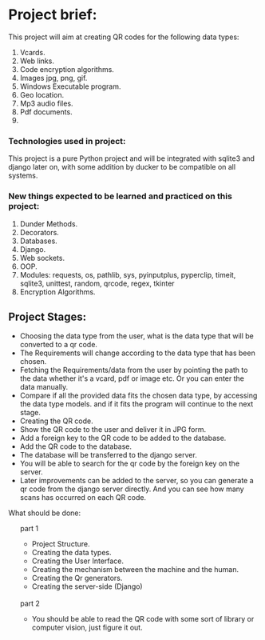 # Project brief:
<p>This project will aim at creating QR codes for the following data types:</p>
<ol>
<li>Vcards.</li>
<li>Web links.</li>
<li>Code encryption algorithms.</li>
<li>Images jpg, png, gif.</li>
<li>Windows Executable program.</li>
<li>Geo location.</li>
<li>Mp3 audio files.</li>
<li>Pdf documents.</li>
<li></li>
</ol>

<h3>Technologies used in project:</h3>
<p>This project is a pure Python project and will be integrated with sqlite3 and django later on, with some addition by ducker to be compatible on all systems.</p>

<h3>New things expected to be learned and practiced on this project:</h3>

<ol>
<li>Dunder Methods.</li>
<li>Decorators.</li>
<li>Databases.</li>
<li>Django.</li>
<li>Web sockets.</li>
<li>OOP.</li>
<li>Modules: requests, os, pathlib, sys, pyinputplus, pyperclip, timeit, sqlite3, unittest, random, qrcode, regex, tkinter</li>
<li>Encryption Algorithms.</li>
</ol>

<h2>Project Stages:</h2>

<ul>

<li>Choosing the data type from the user, what is the data type that will be converted to a qr code.</li>

<li>The Requirements will change according to the data type that has been chosen.</li>

<li>Fetching the Requirements/data from the user by pointing the path to the data whether it's a vcard, pdf or image etc. Or you can enter the data manually.</li>

<li>Compare if all the provided data fits the chosen data type, by accessing the data type models. and if it fits the program will continue to the next stage.</li>

<li>Creating the QR code.</li>

<li>Show the QR code to the user and deliver it in JPG form.</li>

<li>Add a foreign key to the QR code to be added to the database.</li>
<li>Add the QR code to the database.</li>
<li>The database will be transferred to the django server. </li>

<li>You will be able to search for the qr code by the foreign key on the server.</li>

<li>Later improvements can be added to the server, so you can generate a qr code from the django server directly. And you can see how many scans has occurred on each QR code.</li>

</ul>


<p>What should be done:</p>

<ol>
part 1
<ul>
    <li>Project Structure.</li>
    <li>Creating the data types.</li>
    <li>Creating the User Interface.</li>
    <li>Creating the mechanism between the machine and the human.</li>
    <li>Creating the Qr generators.</li>
    <li>Creating the server-side (Django)</li>
</ul>
<br>
part 2
<ul>
    <li> You should be able to read the QR code with some sort of library or computer vision, just figure it out.</li>

</ul>
</ol>





